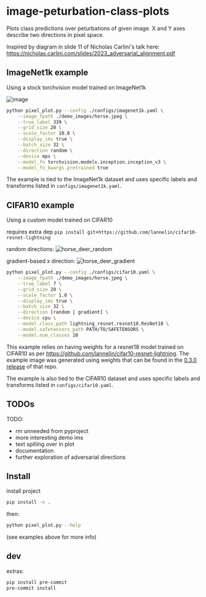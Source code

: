 # image-peturbation-class-plots

Plots class predictions over peturbations of given image. X and Y axes describe two directions in pixel space.


Inspired by diagram in slide 11 of Nicholas Carlini's talk here: https://nicholas.carlini.com/slides/2023_adversarial_alignment.pdf


## ImageNet1k example

Using a stock torchvision model trained on ImageNet1k

![image](https://github.com/user-attachments/assets/527b5018-9707-45c8-8c49-f90d6e274fc2)


```bash
python pixel_plot.py --config ./configs/imagenet1k.yaml \
    --image_fpath ./demo_images/horse.jpeg \
    --true_label 339 \
    --grid_size 20 \
    --scale_factor 10.0 \
    --display_ims true \
    --batch_size 32 \
    --direction random \
    --device mps \
    --model_fn torchvision.models.inception.inception_v3 \
    --model_fn_kwargs.pretrained true
```

The example is tied to the ImageNet1k dataset and uses specific labels and transforms listed in `configs/imagenet1k.yaml`.

## CIFAR10 example

Using a custom model trained on CIFAR10

requires extra dep `pip install git+https://github.com/lannelin/cifar10-resnet-lightning`

random directions:
![horse_deer_random](https://github.com/user-attachments/assets/d22004ac-4852-4f32-b5c4-951e7ac2798c)


gradient-based x direction:
![horse_deer_gradient](https://github.com/user-attachments/assets/307e4e93-3471-4b05-9ccd-70b7b78ce8bb)


```bash
python pixel_plot.py --config ./configs/cifar10.yaml \
    --image_fpath ./demo_images/horse.jpeg \
    --true_label 7 \
    --grid_size 20 \
    --scale_factor 1.0 \
    --display_ims true \
    --batch_size 32 \
    --direction [random | gradient] \
    --device cpu \
    --model.class_path lightning_resnet.resnet18.ResNet18 \
    --model.safetensors_path PATH/TO/SAFETENSORS \
    --model.num_classes 10
```


This example relies on having weights for a resnet18 model trained on CIFAR10 as per https://github.com/lannelin/cifar10-resnet-lightning. The example image was generated using weights that can be found in the [0.3.0 release](https://github.com/lannelin/cifar10-resnet-lightning/releases/tag/v0.3.0) of that repo.

The example is also tied to the CIFAR10 dataset and uses specific labels and transforms listed in `configs/cifar10.yaml`.


## TODOs

TODO:

- rm unneeded from pyproject
- more interesting demo ims
- text spilling over in plot
- documentation
- further exploration of adversarial directions

## Install

install project

```bash
pip install -e .
```

then:

```bash
python pixel_plot.py --help
```

(see examples above for more info)

## dev

extras:
```bash
pip install pre-commit
pre-commit install
```
